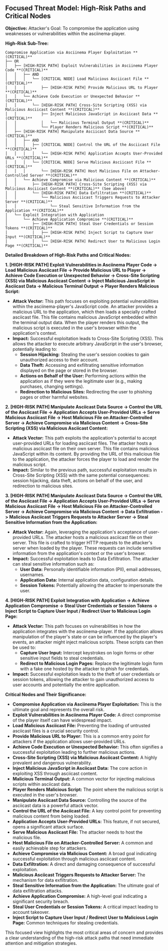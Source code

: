 ## Focused Threat Model: High-Risk Paths and Critical Nodes

**Objective:** Attacker's Goal: To compromise the application using weaknesses or vulnerabilities within the asciinema-player.

**High-Risk Sub-Tree:**

```
Compromise Application via Asciinema Player Exploitation **(CRITICAL)**
├── OR
│   ├── [HIGH-RISK PATH] Exploit Vulnerabilities in Asciinema Player Code **(CRITICAL)**
│   │   ├── AND
│   │   │   └── [CRITICAL NODE] Load Malicious Asciicast File **(CRITICAL)**
│   │   │       ├── [HIGH-RISK PATH] Provide Malicious URL to Player **(CRITICAL)**
│   │   └── Achieve Code Execution or Unexpected Behavior **(CRITICAL)**
│   │       └── [HIGH-RISK PATH] Cross-Site Scripting (XSS) via Malicious Asciicast Content **(CRITICAL)**
│   │           ├── Inject Malicious JavaScript in Asciicast Data **(CRITICAL)**
│   │           │   └── Malicious Terminal Output **(CRITICAL)**
│   │           └── Player Renders Malicious Script **(CRITICAL)**
│   ├── [HIGH-RISK PATH] Manipulate Asciicast Data Source **(CRITICAL)**
│   │   ├── AND
│   │   │   ├── [CRITICAL NODE] Control the URL of the Asciicast File **(CRITICAL)**
│   │   │   │   └── [HIGH-RISK PATH] Application Accepts User-Provided URLs **(CRITICAL)**
│   │   │   └── [CRITICAL NODE] Serve Malicious Asciicast File **(CRITICAL)**
│   │   │       └── [HIGH-RISK PATH] Host Malicious File on Attacker-Controlled Server **(CRITICAL)**
│   │   └── Achieve Compromise via Malicious Content **(CRITICAL)**
│   │       ├── [HIGH-RISK PATH] Cross-Site Scripting (XSS) via Malicious Asciicast Content **(CRITICAL)** (See above)
│   │       └── [HIGH-RISK PATH] Data Exfiltration **(CRITICAL)**
│   │           └── Malicious Asciicast Triggers Requests to Attacker Server **(CRITICAL)**
│   │               └── Steal Sensitive Information from the Application **(CRITICAL)**
│   └── Exploit Integration with Application
│       └── Achieve Application Compromise **(CRITICAL)**
│           ├── [HIGH-RISK PATH] Steal User Credentials or Session Tokens **(CRITICAL)**
│           │   ├── [HIGH-RISK PATH] Inject Script to Capture User Input **(CRITICAL)**
│           │   └── [HIGH-RISK PATH] Redirect User to Malicious Login Page **(CRITICAL)**
```

**Detailed Breakdown of High-Risk Paths and Critical Nodes:**

**1. [HIGH-RISK PATH] Exploit Vulnerabilities in Asciinema Player Code -> Load Malicious Asciicast File -> Provide Malicious URL to Player -> Achieve Code Execution or Unexpected Behavior -> Cross-Site Scripting (XSS) via Malicious Asciicast Content -> Inject Malicious JavaScript in Asciicast Data -> Malicious Terminal Output -> Player Renders Malicious Script:**

* **Attack Vector:** This path focuses on exploiting potential vulnerabilities within the asciinema-player's JavaScript code. An attacker provides a malicious URL to the application, which then loads a specially crafted asciicast file. This file contains malicious JavaScript embedded within the terminal output data. When the player renders this output, the malicious script is executed in the user's browser within the application's context.
* **Impact:** Successful exploitation leads to Cross-Site Scripting (XSS). This allows the attacker to execute arbitrary JavaScript in the user's browser, potentially leading to:
    * **Session Hijacking:** Stealing the user's session cookies to gain unauthorized access to their account.
    * **Data Theft:** Accessing and exfiltrating sensitive information displayed on the page or stored in the browser.
    * **Actions on Behalf of the User:** Performing actions within the application as if they were the legitimate user (e.g., making purchases, changing settings).
    * **Redirection to Malicious Sites:** Redirecting the user to phishing pages or other harmful websites.

**2. [HIGH-RISK PATH] Manipulate Asciicast Data Source -> Control the URL of the Asciicast File -> Application Accepts User-Provided URLs -> Serve Malicious Asciicast File -> Host Malicious File on Attacker-Controlled Server -> Achieve Compromise via Malicious Content -> Cross-Site Scripting (XSS) via Malicious Asciicast Content:**

* **Attack Vector:** This path exploits the application's potential to accept user-provided URLs for loading asciicast files. The attacker hosts a malicious asciicast file on their own server. This file contains malicious JavaScript within its content. By providing the URL of this malicious file to the application, the attacker forces the player to load and render the malicious script.
* **Impact:** Similar to the previous path, successful exploitation results in Cross-Site Scripting (XSS) with the same potential consequences: session hijacking, data theft, actions on behalf of the user, and redirection to malicious sites.

**3. [HIGH-RISK PATH] Manipulate Asciicast Data Source -> Control the URL of the Asciicast File -> Application Accepts User-Provided URLs -> Serve Malicious Asciicast File -> Host Malicious File on Attacker-Controlled Server -> Achieve Compromise via Malicious Content -> Data Exfiltration -> Malicious Asciicast Triggers Requests to Attacker Server -> Steal Sensitive Information from the Application:**

* **Attack Vector:**  Again, leveraging the application's acceptance of user-provided URLs. The attacker hosts a malicious asciicast file on their server. This file is crafted to trigger HTTP requests to the attacker's server when loaded by the player. These requests can include sensitive information from the application's context or the user's browser.
* **Impact:** Successful exploitation leads to Data Exfiltration. The attacker can steal sensitive information such as:
    * **User Data:** Personally identifiable information (PII), email addresses, usernames.
    * **Application Data:** Internal application data, configuration details.
    * **Session Tokens:** Potentially allowing the attacker to impersonate the user.

**4. [HIGH-RISK PATH] Exploit Integration with Application -> Achieve Application Compromise -> Steal User Credentials or Session Tokens -> Inject Script to Capture User Input / Redirect User to Malicious Login Page:**

* **Attack Vector:** This path focuses on vulnerabilities in how the application integrates with the asciinema-player. If the application allows manipulation of the player's state or can be influenced by the player's events, an attacker might inject malicious scripts. These scripts can then be used to:
    * **Capture User Input:** Intercept keystrokes on login forms or other sensitive input fields to steal credentials.
    * **Redirect to Malicious Login Pages:** Replace the legitimate login form with a fake one hosted by the attacker to phish for credentials.
* **Impact:** Successful exploitation leads to the theft of user credentials or session tokens, allowing the attacker to gain unauthorized access to user accounts and potentially the entire application.

**Critical Nodes and Their Significance:**

* **Compromise Application via Asciinema Player Exploitation:** This is the ultimate goal and represents the overall risk.
* **Exploit Vulnerabilities in Asciinema Player Code:**  A direct compromise of the player itself can have widespread impact.
* **Load Malicious Asciicast File:** Preventing the loading of untrusted asciicast files is a crucial security control.
* **Provide Malicious URL to Player:** This is a common entry point for attackers if the application allows user-provided URLs.
* **Achieve Code Execution or Unexpected Behavior:** This often signifies a successful exploitation leading to further malicious actions.
* **Cross-Site Scripting (XSS) via Malicious Asciicast Content:** A highly prevalent and dangerous vulnerability.
* **Inject Malicious JavaScript in Asciicast Data:** The core action in exploiting XSS through asciicast content.
* **Malicious Terminal Output:** A common vector for injecting malicious scripts within asciicast data.
* **Player Renders Malicious Script:** The point where the malicious script is executed in the user's browser.
* **Manipulate Asciicast Data Source:** Controlling the source of the asciicast data is a powerful attack vector.
* **Control the URL of the Asciicast File:** A key control point for preventing malicious content from being loaded.
* **Application Accepts User-Provided URLs:** This feature, if not secured, opens a significant attack surface.
* **Serve Malicious Asciicast File:** The attacker needs to host the malicious file.
* **Host Malicious File on Attacker-Controlled Server:** A common and easily achievable step for attackers.
* **Achieve Compromise via Malicious Content:**  A broad goal indicating successful exploitation through malicious asciicast content.
* **Data Exfiltration:** A direct and damaging consequence of successful exploitation.
* **Malicious Asciicast Triggers Requests to Attacker Server:** The mechanism for data exfiltration.
* **Steal Sensitive Information from the Application:** The ultimate goal of data exfiltration attacks.
* **Achieve Application Compromise:** A high-level goal indicating a significant security breach.
* **Steal User Credentials or Session Tokens:** A critical impact leading to account takeover.
* **Inject Script to Capture User Input / Redirect User to Malicious Login Page:** Common techniques for stealing credentials.

This focused view highlights the most critical areas of concern and provides a clear understanding of the high-risk attack paths that need immediate attention and mitigation strategies.
